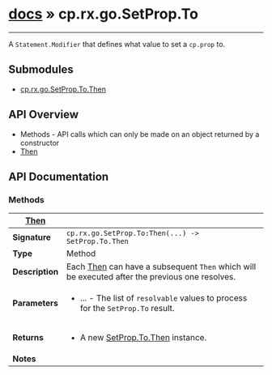 # [docs](index.md) » cp.rx.go.SetProp.To
---

A `Statement.Modifier` that defines what value to set a `cp.prop` to.

## Submodules
 * [cp.rx.go.SetProp.To.Then](cp.rx.go.SetProp.To.Then.md)

## API Overview
* Methods - API calls which can only be made on an object returned by a constructor
 * [Then](#Then)

## API Documentation

### Methods

| [Then](#Then)         |                                                                                     |
| --------------------------------------------|-------------------------------------------------------------------------------------|
| **Signature**                               | `cp.rx.go.SetProp.To:Then(...) -> SetProp.To.Then`                                                                    |
| **Type**                                    | Method                                                                     |
| **Description**                             | Each [Then](cp.rx.go.SetProp.To.Then.md) can have a subsequent `Then` which will be executed after the previous one resolves.                                                                     |
| **Parameters**                              | <ul><li>...  - The list of `resolvable` values to process for the `SetProp.To` result.</li></ul> |
| **Returns**                                 | <ul><li>A new [SetProp.To.Then](cp.rx.go.SetProp.To.Then.md) instance.</li></ul>          |
| **Notes**                                   | <ul></ul>                |

